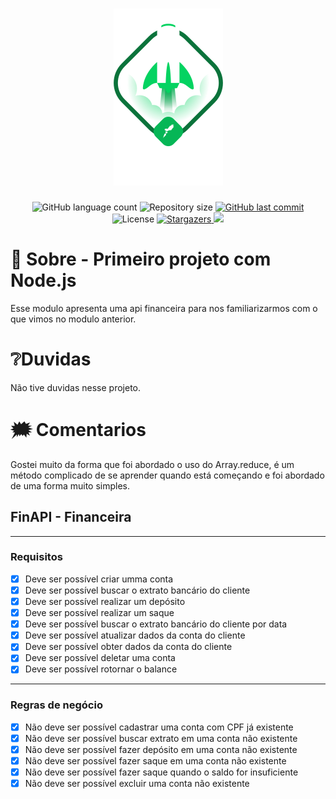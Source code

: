 <h1 align="center">
    <img alt="Ignite ReactJS" title="Ignite ReactJS" src="./.github/ignite.png" />
</h1>

<p align="center">
  <img alt="GitHub language count" src="https://img.shields.io/github/languages/count/vladimiremi/ignite-reactjs?color=%2304D361">

  <img alt="Repository size" src="https://img.shields.io/github/repo-size/vladimiremi/ignite-reactjs">

  <a href="https://github.com/vladimiremi/ignite-reactjs/commits/master">
    <img alt="GitHub last commit" src="https://img.shields.io/github/last-commit/vladimiremi/ignite-reactjs">
  </a>

  <img alt="License" src="https://img.shields.io/badge/license-MIT-brightgreen">
   <a href="https://github.com/vladimiremi/ignite-reactjs/stargazers">
    <img alt="Stargazers" src="https://img.shields.io/github/stars/vladimiremi/ignite-reactjs?style=social">
  </a>

  <a href="https://www.linkedin.com/in/vladimirpiaui/">
    <img src="https://img.shields.io/badge/LinkedIn-blue?style=flat&logo=linkedin&labelColor=blue">
  </a>
</p>

# 🚀 Sobre - Primeiro projeto com Node.js

Esse modulo apresenta uma api financeira para nos familiarizarmos com o que vimos no modulo anterior.

# ❔Duvidas

Não tive duvidas nesse projeto.

# 🗯️ Comentarios

Gostei muito da forma que foi abordado o uso do Array.reduce, é um método complicado de se aprender quando está começando e foi abordado de uma forma muito simples.

## FinAPI - Financeira

---

### Requisitos

- [x] Deve ser possível criar umma conta
- [x] Deve ser possível buscar o extrato bancário do cliente
- [x] Deve ser possível realizar um depósito
- [x] Deve ser possível realizar um saque
- [x] Deve ser possível buscar o extrato bancário do cliente por data
- [x] Deve ser possível atualizar dados da conta do cliente
- [x] Deve ser possível obter dados da conta do cliente
- [x] Deve ser possível deletar uma conta
- [x] Deve ser possível rotornar o balance

---

### Regras de negócio

- [x] Não deve ser possível cadastrar uma conta com CPF já existente
- [x] Não deve ser possível buscar extrato em uma conta não existente
- [x] Não deve ser possível fazer depósito em uma conta não existente
- [x] Não deve ser possível fazer saque em uma conta não existente
- [x] Não deve ser possível fazer saque quando o saldo for insuficiente
- [x] Não deve ser possível excluir uma conta não existente
